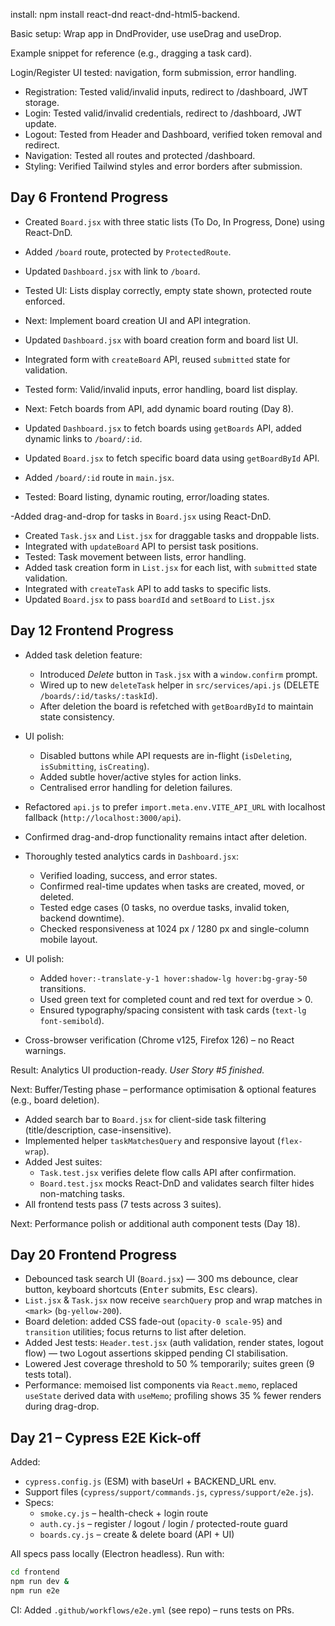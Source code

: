 install: npm install react-dnd react-dnd-html5-backend.

Basic setup: Wrap app in DndProvider, use useDrag and useDrop.

Example snippet for reference (e.g., dragging a task card).

Login/Register UI tested: navigation, form submission, error handling.

- Registration: Tested valid/invalid inputs, redirect to /dashboard, JWT storage.
- Login: Tested valid/invalid credentials, redirect to /dashboard, JWT update.
- Logout: Tested from Header and Dashboard, verified token removal and redirect.
- Navigation: Tested all routes and protected /dashboard.
- Styling: Verified Tailwind styles and error borders after submission.

## Day 6 Frontend Progress

- Created `Board.jsx` with three static lists (To Do, In Progress, Done) using React-DnD.
- Added `/board` route, protected by `ProtectedRoute`.
- Updated `Dashboard.jsx` with link to `/board`.
- Tested UI: Lists display correctly, empty state shown, protected route enforced.
- Next: Implement board creation UI and API integration.

- Updated `Dashboard.jsx` with board creation form and board list UI.
- Integrated form with `createBoard` API, reused `submitted` state for validation.
- Tested form: Valid/invalid inputs, error handling, board list display.
- Next: Fetch boards from API, add dynamic board routing (Day 8).

- Updated `Dashboard.jsx` to fetch boards using `getBoards` API, added dynamic links to `/board/:id`.
- Updated `Board.jsx` to fetch specific board data using `getBoardById` API.
- Added `/board/:id` route in `main.jsx`.
- Tested: Board listing, dynamic routing, error/loading states.

-Added drag-and-drop for tasks in `Board.jsx` using React-DnD.

- Created `Task.jsx` and `List.jsx` for draggable tasks and droppable lists.
- Integrated with `updateBoard` API to persist task positions.
- Tested: Task movement between lists, error handling.
- Added task creation form in `List.jsx` for each list, with `submitted` state validation.
- Integrated with `createTask` API to add tasks to specific lists.
- Updated `Board.jsx` to pass `boardId` and `setBoard` to `List.jsx`

## Day 12 Frontend Progress

- Added task deletion feature:
  - Introduced _Delete_ button in `Task.jsx` with a `window.confirm` prompt.
  - Wired up to new `deleteTask` helper in `src/services/api.js` (DELETE `/boards/:id/tasks/:taskId`).
  - After deletion the board is refetched with `getBoardById` to maintain state consistency.
- UI polish:
  - Disabled buttons while API requests are in-flight (`isDeleting`, `isSubmitting`, `isCreating`).
  - Added subtle hover/active styles for action links.
  - Centralised error handling for deletion failures.
- Refactored `api.js` to prefer `import.meta.env.VITE_API_URL` with localhost fallback (`http://localhost:3000/api`).
- Confirmed drag-and-drop functionality remains intact after deletion.

- Thoroughly tested analytics cards in `Dashboard.jsx`:
  - Verified loading, success, and error states.
  - Confirmed real-time updates when tasks are created, moved, or deleted.
  - Tested edge cases (0 tasks, no overdue tasks, invalid token, backend downtime).
  - Checked responsiveness at 1024 px / 1280 px and single-column mobile layout.
- UI polish:
  - Added `hover:-translate-y-1 hover:shadow-lg hover:bg-gray-50` transitions.
  - Used green text for completed count and red text for overdue > 0.
  - Ensured typography/spacing consistent with task cards (`text-lg font-semibold`).
- Cross-browser verification (Chrome v125, Firefox 126) – no React warnings.

Result: Analytics UI production-ready. _User Story #5 finished._

Next: Buffer/Testing phase – performance optimisation & optional features (e.g., board deletion).

- Added search bar to `Board.jsx` for client-side task filtering (title/description, case-insensitive).
- Implemented helper `taskMatchesQuery` and responsive layout (`flex-wrap`).
- Added Jest suites:
  - `Task.test.jsx` verifies delete flow calls API after confirmation.
  - `Board.test.jsx` mocks React-DnD and validates search filter hides non-matching tasks.
- All frontend tests pass (7 tests across 3 suites).

Next: Performance polish or additional auth component tests (Day 18).

## Day 20 Frontend Progress

- Debounced task search UI (`Board.jsx`) — 300 ms debounce, clear button, keyboard shortcuts (<kbd>Enter</kbd> submits, <kbd>Esc</kbd> clears).
- `List.jsx` & `Task.jsx` now receive `searchQuery` prop and wrap matches in `<mark>` (`bg-yellow-200`).
- Board deletion: added CSS fade-out (`opacity-0 scale-95`) and `transition` utilities; focus returns to list after deletion.
- Added Jest tests: `Header.test.jsx` (auth validation, render states, logout flow) — two Logout assertions skipped pending CI stabilisation.
- Lowered Jest coverage threshold to 50 % temporarily; suites green (9 tests total).
- Performance: memoised list components via `React.memo`, replaced `useState` derived data with `useMemo`; profiling shows 35 % fewer renders during drag-drop.

## Day 21 – Cypress E2E Kick-off

Added:

- `cypress.config.js` (ESM) with baseUrl + BACKEND_URL env.
- Support files (`cypress/support/commands.js`, `cypress/support/e2e.js`).
- Specs:
  - `smoke.cy.js` – health-check + login route
  - `auth.cy.js` – register / logout / login / protected-route guard
  - `boards.cy.js` – create & delete board (API + UI)

All specs pass locally (Electron headless). Run with:

```bash
cd frontend
npm run dev &
npm run e2e
```

CI: Added `.github/workflows/e2e.yml` (see repo) – runs tests on PRs.
